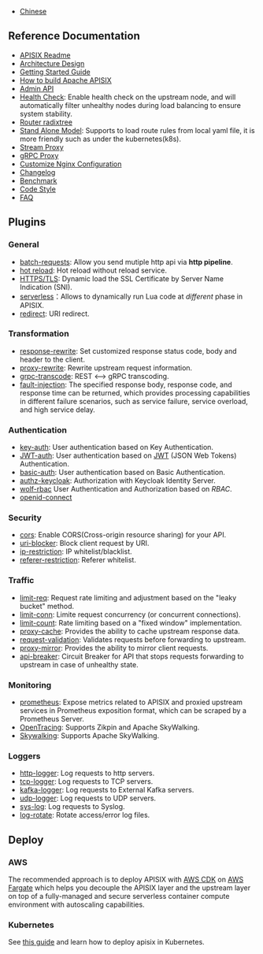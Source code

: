 <!--
#
# Licensed to the Apache Software Foundation (ASF) under one or more
# contributor license agreements.  See the NOTICE file distributed with
# this work for additional information regarding copyright ownership.
# The ASF licenses this file to You under the Apache License, Version 2.0
# (the "License"); you may not use this file except in compliance with
# the License.  You may obtain a copy of the License at
#
#     http://www.apache.org/licenses/LICENSE-2.0
#
# Unless required by applicable law or agreed to in writing, software
# distributed under the License is distributed on an "AS IS" BASIS,
# WITHOUT WARRANTIES OR CONDITIONS OF ANY KIND, either express or implied.
# See the License for the specific language governing permissions and
# limitations under the License.
#
-->

* [Chinese](./zh-cn/README.md)

## Reference Documentation

* [APISIX Readme](./README.md)
* [Architecture Design](architecture-design.md)
* [Getting Started Guide](getting-started.md)
* [How to build Apache APISIX](how-to-build.md)
* [Admin API](admin-api.md)
* [Health Check](health-check.md): Enable health check on the upstream node, and will automatically filter unhealthy nodes during load balancing to ensure system stability.
* [Router radixtree](router-radixtree.md)
* [Stand Alone Model](stand-alone.md): Supports to load route rules from local yaml file, it is more friendly such as under the kubernetes(k8s).
* [Stream Proxy](stream-proxy.md)
* [gRPC Proxy](grpc-proxy.md)
* [Customize Nginx Configuration](./customize-nginx-configuration.md)
* [Changelog](../CHANGELOG.md)
* [Benchmark](benchmark.md)
* [Code Style](../CODE_STYLE.md)
* [FAQ](../FAQ.md)

## Plugins

### General

* [batch-requests](plugins/batch-requests.md): Allow you send mutiple http api via **http pipeline**.
* [hot reload](plugins.md): Hot reload without reload service.
* [HTTPS/TLS](https.md): Dynamic load the SSL Certificate by Server Name Indication (SNI).
* [serverless](plugins/serverless.md)：Allows to dynamically run Lua code at *different* phase in APISIX.
* [redirect](plugins/redirect.md): URI redirect.

### Transformation

* [response-rewrite](plugins/response-rewrite.md): Set customized response status code, body and header to the client.
* [proxy-rewrite](plugins/proxy-rewrite.md): Rewrite upstream request information.
* [grpc-transcode](plugins/grpc-transcode.md): REST <--> gRPC transcoding.
* [fault-injection](plugins/fault-injection.md): The specified response body, response code, and response time can be returned, which provides processing capabilities in different failure scenarios, such as service failure, service overload, and high service delay.

### Authentication

* [key-auth](plugins/key-auth.md): User authentication based on Key Authentication.
* [JWT-auth](plugins/jwt-auth.md): User authentication based on [JWT](https://jwt.io/) (JSON Web Tokens) Authentication.
* [basic-auth](plugins/basic-auth.md): User authentication based on Basic Authentication.
* [authz-keycloak](plugins/authz-keycloak.md): Authorization with Keycloak Identity Server.
* [wolf-rbac](plugins/wolf-rbac.md) User Authentication and Authorization based on *RBAC*.
* [openid-connect](plugins/openid-connect.md)

### Security

* [cors](plugins/cors.md): Enable CORS(Cross-origin resource sharing) for your API.
* [uri-blocker](plugins/uri-blocker.md): Block client request by URI.
* [ip-restriction](plugins/ip-restriction.md): IP whitelist/blacklist.
* [referer-restriction](plugins/referer-restriction.md): Referer whitelist.

### Traffic

* [limit-req](plugins/limit-req.md): Request rate limiting and adjustment based on the "leaky bucket" method.
* [limit-conn](plugins/limit-conn.md): Limite request concurrency (or concurrent connections).
* [limit-count](plugins/limit-count.md): Rate limiting based on a "fixed window" implementation.
* [proxy-cache](plugins/proxy-cache.md): Provides the ability to cache upstream response data.
* [request-validation](plugins/request-validation.md): Validates requests before forwarding to upstream.
* [proxy-mirror](plugins/proxy-mirror.md): Provides the ability to mirror client requests.
* [api-breaker](plugins/api-breaker.md): Circuit Breaker for API that stops requests forwarding to upstream in case of unhealthy state.

### Monitoring

* [prometheus](plugins/prometheus.md): Expose metrics related to APISIX and proxied upstream services in Prometheus exposition format, which can be scraped by a Prometheus Server.
* [OpenTracing](plugins/zipkin.md): Supports Zikpin and Apache SkyWalking.
* [Skywalking](plugins/skywalking.md): Supports Apache SkyWalking.

### Loggers

* [http-logger](plugins/http-logger.md): Log requests to http servers.
* [tcp-logger](plugins/tcp-logger.md): Log requests to TCP servers.
* [kafka-logger](plugins/kafka-logger.md): Log requests to External Kafka servers.
* [udp-logger](plugins/udp-logger.md): Log requests to UDP servers.
* [sys-log](plugins/syslog.md): Log requests to Syslog.
* [log-rotate](plugins/log-rotate.md): Rotate access/error log files.

## Deploy

### AWS

The recommended approach is to deploy APISIX with [AWS CDK](https://aws.amazon.com/cdk/) on [AWS Fargate](https://aws.amazon.com/fargate/) which helps you decouple the APISIX layer and the upstream layer on top of a fully-managed and secure serverless container compute environment with autoscaling capabilities.

### Kubernetes

See [this guide](../kubernetes/README.md) and learn how to deploy apisix in Kubernetes.
